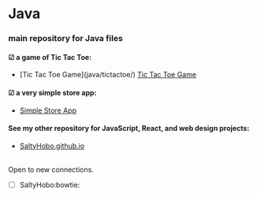 
# Java
### main repository for Java files


#### &#9745; a game of Tic Tac Toe:
<ul>
  <li>
    [Tic Tac Toe Game](java/tictactoe/)
    <a href="https://github.com/saltyhobo/java/tictactoe/">Tic Tac Toe Game</a>
  </li>
</ul>

#### &#9745; a very simple store app:
<ul>
  <li>
    <a href="https://github.com/saltyhobo/java/simplestoreapp/">Simple Store App</a>
  </li>
</ul>

#### See my other repository for JavaScript, React, and web design projects:
<ul>
  <li>
    <a href="https://saltyhobo.github.io">SaltyHobo.github.io</a>
  </li>
</ul>
<br/>
Open to new connections.

- [ ] SaltyHobo:bowtie:
